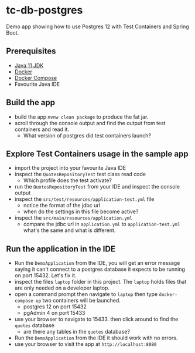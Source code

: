 # tc-db-postgres

Demo app showing how to use Postgres 12 with Test Containers and Spring Boot. 

## Prerequisites

* [Java 11 JDK](https://adoptopenjdk.net/) 
* [Docker](https://www.docker.com/products/docker-desktop) 
* [Docker Compose](https://docs.docker.com/compose/install/)
* Favourite Java IDE 

## Build the app  

* build the app `mvnw clean package` to produce the fat jar. 
* scroll through the console output and find the output from test containers and read it.
  * What version of postgres did test containers launch?
  
## Explore Test Containers usage in the sample app 
* import the project into your favourite Java IDE 
* inspect the `QuotesRepositoryTest` test class read code 
  * Which profile does the test activate? 
* run the `QuotesRepositoryTest` from your IDE and inspect the console output
* inspect the `src/test/resources/application-test.yml` file 
  * notice the format of the jdbc url
  * when do the settings in this file become active? 
* inspect the `src/main/resources/application.yml` 
  * compare the jdbc url in `application.yml` to `application-test.yml` what's the same and
    what is different.
    
## Run the application in the IDE 
* Run the `DemoApplication` from the IDE, you will get an error message saying it can't connect
  to a postgres database it expects to be running on port 15432. Let's fix it.
* inspect the files `laptop` folder in this project. The `laptop` holds files that are only needed
  on a developer laptop. 
* open a command prompt then navigate to `laptop` then type `docker-compose up` two containers will
  be launched. 
   * postgres 12 on port 15432
   * pgAdmin 4 on port 15433 
* use your browser to navigate to 15433. then click around to find the `quotes` database 
  * are there any tables in the `quotes` database?
* Run the `DemoApplication` from the IDE it should work with no errors.
* use your browser to visit the app at `http://localhost:8080` 


  
  
